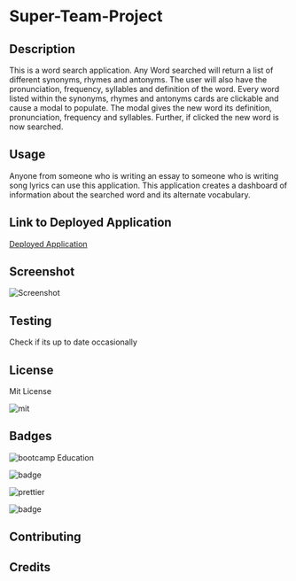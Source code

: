 # Super-Team-Project

## Description

This is a word search application. Any Word searched will return a list of different synonyms, rhymes and antonyms.  The user will also have the pronunciation, frequency, syllables and definition of the word.  Every word listed within the synonyms, rhymes and antonyms cards are clickable and cause a modal to populate.  The modal gives the new word its definition, pronunciation, frequency and syllables.  Further, if clicked the new word is now searched.

## Usage

Anyone from someone who is writing an essay to someone who is writing song lyrics can use this application.  This application creates a dashboard of information about the searched word and its alternate vocabulary.    

## Link to Deployed Application

[Deployed Application](https://lesley-byte.github.io/team-word-search/)

## Screenshot

![Screenshot](./assets/images/screenshot.png)

## Testing

Check if its up to date occasionally

## License

Mit License

![mit](https://img.shields.io/badge/License-MIT-yellow.svg)

## Badges

![bootcamp Education](https://img.shields.io/badge/bootcamp-Education-red)

![badge](https://img.shields.io/badge/JavaScript-323330?style=for-the-badge&logo=javascript&logoColor=F7DF1E)

![prettier](https://img.shields.io/badge/prettier-1A2C34?style=for-the-badge&logo=prettier&logoColor=F7BA3E)

![badge](https://img.shields.io/badge/GIT-E44C30?style=for-the-badge&logo=git&logoColor=white)

## Contributing

## Credits
